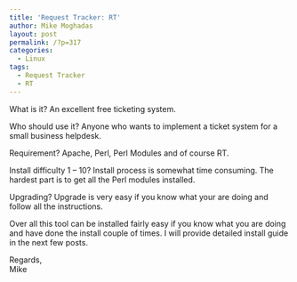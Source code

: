 ```yaml
---
title: 'Request Tracker: RT'
author: Mike Moghadas
layout: post
permalink: /?p=317
categories:
  - Linux
tags:
  - Request Tracker
  - RT
---
```

What is it? An excellent free ticketing system.

Who should use it? Anyone who wants to implement a ticket system for a small business helpdesk.

Requirement? Apache, Perl, Perl Modules and of course RT.

<!--more-->

Install difficulty 1 &#8211; 10? Install process is somewhat time consuming. The hardest part is to get all the Perl modules installed.

Upgrading? Upgrade is very easy if you know what your are doing and follow all the instructions.

Over all this tool can be installed fairly easy if you know what you are doing and have done the install couple of times. I will provide detailed install guide in the next few posts.

Regards,  
Mike